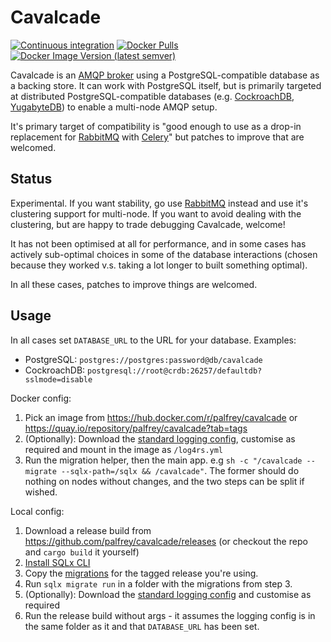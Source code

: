 Cavalcade
=========
[![Continuous integration](https://github.com/palfrey/cavalcade/actions/workflows/ci.yml/badge.svg?branch=main)](https://github.com/palfrey/cavalcade/actions/workflows/ci.yml) 
[![Docker Pulls](https://img.shields.io/docker/pulls/palfrey/cavalcade)](https://hub.docker.com/r/palfrey/cavalcade)
[![Docker Image Version (latest semver)](https://img.shields.io/docker/v/palfrey/cavalcade)](https://hub.docker.com/r/palfrey/cavalcade)

Cavalcade is an [AMQP broker](https://en.wikipedia.org/wiki/Advanced_Message_Queuing_Protocol) using a PostgreSQL-compatible database as a backing store. It can work with PostgreSQL itself, but is primarily targeted at distributed PostgreSQL-compatible databases (e.g. [CockroachDB](https://www.cockroachlabs.com/), [YugabyteDB](https://www.yugabyte.com/yugabytedb/)) to enable a multi-node AMQP setup.

It's primary target of compatibility is "good enough to use as a drop-in replacement for [RabbitMQ](https://www.rabbitmq.com/) with [Celery](https://docs.celeryproject.org/)" but patches to improve that are welcomed.

Status
------
Experimental. If you want stability, go use [RabbitMQ](https://www.rabbitmq.com/) instead and use it's clustering support for multi-node. If you want to avoid dealing with the clustering, but are happy to trade debugging Cavalcade, welcome!

It has not been optimised at all for performance, and in some cases has actively sub-optimal choices in some of the database interactions (chosen because they worked v.s. taking a lot longer to built something optimal).

In all these cases, patches to improve things are welcomed.

Usage
-----

In all cases set `DATABASE_URL` to the URL for your database. Examples:
- PostgreSQL: `postgres://postgres:password@db/cavalcade`
- CockroachDB: `postgresql://root@crdb:26257/defaultdb?sslmode=disable`

Docker config:

  1. Pick an image from https://hub.docker.com/r/palfrey/cavalcade or https://quay.io/repository/palfrey/cavalcade?tab=tags
  2. (Optionally): Download the [standard logging config](https://github.com/palfrey/cavalcade/blob/main/log4rs.yml), customise as required and mount in the image as `/log4rs.yml`
  3. Run the migration helper, then the main app. e.g `sh -c "/cavalcade --migrate --sqlx-path=/sqlx && /cavalcade"`. The former should do nothing on nodes without changes, and the two steps can be split if wished.

Local config:

  1. Download a release build from https://github.com/palfrey/cavalcade/releases (or checkout the repo and `cargo build` it yourself)
  2. [Install SQLx CLI](https://github.com/launchbadge/sqlx/tree/master/sqlx-cli)
  3. Copy the [migrations](https://github.com/palfrey/cavalcade/tree/main/migrations) for the tagged release you're using.
  4. Run `sqlx migrate run` in a folder with the migrations from step 3.
  5. (Optionally): Download the [standard logging config](https://github.com/palfrey/cavalcade/blob/main/log4rs.yml) and customise as required
  6. Run the release build without args - it assumes the logging config is in the same folder as it and that `DATABASE_URL` has been set.